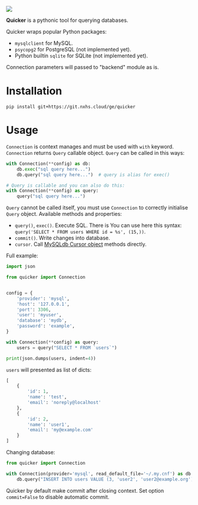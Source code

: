 ![](https://i.nxhs.cloud/FIc.png)

**Quicker** is a pythonic tool for querying databases.

Quicker wraps popular Python packages:

- `mysqlclient` for MySQL.
- `psycopg2` for PostgreSQL (not implemented yet).
- Python builtin `sqlite` for SQLite (not implemented yet).

Connection parameters will passed to "backend" module as is.

# Installation

```
pip install git+https://git.nxhs.cloud/ge/quicker
```

# Usage

`Connection` is context manages and must be used with `with` keyword. `Connection` returns `Query` callable object. `Query` can be called in this ways:

```python
with Connection(**config) as db:
    db.exec("sql query here...")
    db.query("sql query here...")  # query is alias for exec()

# Query is callable and you can also do this:
with Connection(**config) as query:
    query("sql query here...")
```

`Query` cannot be called itself, you must use `Connection` to correctly initialise `Query` object. Available methods and properties:

- `query()`, `exec()`. Execute SQL. There is You can use here this syntax: `query('SELECT * FROM users WHERE id = %s', (15,))`.
- `commit()`. Write changes into database.
- `cursor`. Call [MySQLdb Cursor object](https://mysqlclient.readthedocs.io/user_guide.html#cursor-objects) methods directly.

Full example:

```python
import json

from quicker import Connection


config = {
    'provider': 'mysql',
    'host': '127.0.0.1',
    'port': 3306,
    'user': 'myuser',
    'database': 'mydb',
    'password': 'example',
}

with Connection(**config) as query:
    users = query("SELECT * FROM `users`")

print(json.dumps(users, indent=4))
```

`users` will presented as list of dicts:

```python
[
    {
        'id': 1,
        'name': 'test',
        'email': 'noreply@localhost'
    },
    {
        'id': 2,
        'name': 'user1',
        'email': 'my@example.com'
    }
]
```

Changing database:

```python
from quicker import Connection

with Connection(provider='mysql', read_default_file='~/.my.cnf') as db:
    db.query("INSERT INTO users VALUE (3, 'user2', 'user2@example.org')")
```

Quicker by default make commit after closing context. Set option `commit=False` to disable automatic commit.